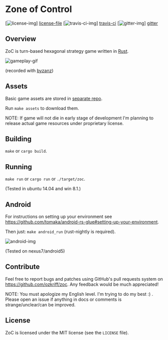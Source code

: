 # Zone of Control

[![license-img][]] [license-file]
[![travis-ci-img][]] [travis-ci]
[![gitter-img][]] [gitter]


## Overview

ZoC is turn-based hexagonal strategy game written in
[Rust][].

![gameplay-gif][]

(recorded with [byzanz](http://askubuntu.com/a/201018))


## Assets

Basic game assets are stored in [separate repo][].

Run `make assets` to download them.

NOTE: If game will not die in early stage of development I'm planning
to release actual game resources under proprietary license.


## Building

`make` or `cargo build`.


## Running

`make run` or `cargo run` or `./target/zoc`.

(Tested in ubuntu 14.04 and win 8.1.)


## Android

For instructions on setting up your environment see
https://github.com/tomaka/android-rs-glue#setting-up-your-environment.

Then just: `make android_run` (rust-nightly is required).

![android-img][]

(Tested on nexus7/android5)


## Contribute

Feel free to report bugs and patches using GitHub's pull requests
system on https://github.com/ozkriff/zoc. Any feedback would be much
appreciated!

NOTE: You must apologize my English level. I'm trying to do my best :) .
Please open an issue if anything in docs or comments is strange/unclear/can
be improved.


## License

ZoC is licensed under the MIT license (see the `LICENSE` file).


[rust]: https://rust-lang.org
[gameplay-gif]: http://i.imgur.com/orQtkqF.gif
[separate repo]: https://github.com/ozkriff/zoc_assets
[travis-ci-img]: https://travis-ci.org/ozkriff/zoc.png?branch=master
[travis-ci]: https://travis-ci.org/ozkriff/zoc
[gitter-img]: https://badges.gitter.im/....svg
[gitter]: https://gitter.im/ozkriff/zoc
[android-img]: http://i.imgur.com/Fp3Z5I1l.png
[license-img]: http://img.shields.io/badge/license-MIT-blue.svg
[license-file]: https://github.com/ozkriff/zoc/blob/master/LICENSE
